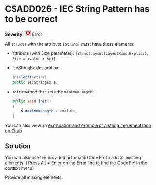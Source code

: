 # CSADD026 - IEC String Pattern has to be correct

**Severity:** ![Error](../images/Error.png) Error

All `struct`s with the attribute `[String]` must have these elements:
* attribute (with Size parameter): `[StructLayout(LayoutKind.Explicit, Size = <value + 6>)]`
* IecStringEx declaration: 
	```c#
	[FieldOffset(0)]
	public IecStringEx s;
	```
* `Init` method that sets the `minimumLength`:
    
    ```c#
	public void Init()
	{
		s.maximumLength = <value>;
    }	
	```
	

You can also view an [explanation and example of a string implementation on Gitub](https://github.com/PLCnext/CSharpExamples/blob/master/PLCnext_CSharpExamples/05_IECString/IECString.md)
## Solution

You can also use the provided automatic Code Fix to add all missing elements. ( Press Alt + Enter on the Error line to find the Code Fix in the context menu) 

Provide all missing elements.
